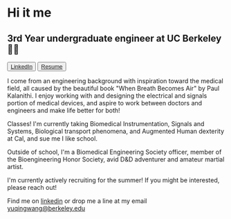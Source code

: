 # Hi it me
## 3rd Year undergraduate engineer at UC Berkeley 🔧🔌

<!-- <button type="button" onclick="alert('ooo the button worked')">Click Me!</button> -->
<button type ="button">
    <a href="https://yqwang.me/linkedin"> LinkedIn</a>
</button>
<button type ="button">
    <a href="https://yqwang.me/resume"> Resume</a>
</button>


I come from an engineering background with inspiration toward the medical field, all caused by the beautiful book "When Breath Becomes Air" by Paul Kalanithi. I enjoy working with and designing the electrical and signals portion of medical devices, and aspire to work between doctors and engineers and make life better for both!

Classes! I'm currently taking Biomedical Instrumentation, Signals and Systems, Biological transport phenomena, and Augmented Human dexterity at Cal, and sue me I like school.

Outside of school, I'm a Biomedical Engineering Society officer, member of the Bioengineering Honor Society, avid D&D adventurer and amateur martial artist.

I'm currently actively recruiting for the summer! If you might be interested, please reach out!

Find me on [linkedin](https://linkedin.com/in/yuqing-wang-4150041b9) or drop me a line at my email yuqingwang@berkeley.edu